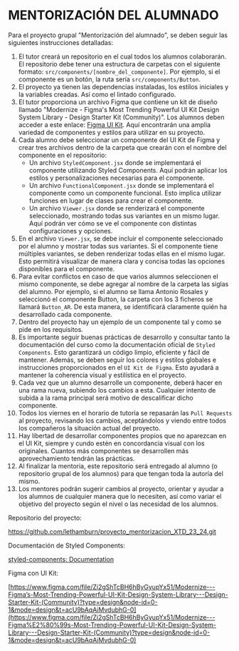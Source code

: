 # MENTORIZACIÓN DEL ALUMNADO

Para el proyecto grupal "Mentorización del alumnado", se deben seguir las siguientes instrucciones detalladas:

1. El tutor creará un repositorio en el cual todos los alumnos colaborarán. El repositorio debe tener una estructura de carpetas con el siguiente formato: `src/components/[nombre_del_componente]`. Por ejemplo, si el componente es un botón, la ruta sería `src/components/Button`.
2. El proyecto ya tienen las dependencias instaladas, los estilos iniciales y la variables creadas. Así como el lintado configurado.
3. El tutor proporciona un archivo Figma que contiene un kit de diseño llamado "Modernize - Figma's Most Trending Powerful UI Kit Design System Library - Design Starter Kit (Community)". Los alumnos deben acceder a este enlace: [Figma UI Kit](https://www.figma.com/file/Zi2gShTcBH6hByGyupYx51/Modernize---Figma%E2%80%99s-Most-Trending-Powerful-UI-Kit-Design-System-Library---Design-Starter-Kit-(Community)?type=design&node-id=0-1&mode=design&t=acU9bAqAiMvdubhG-0). Aquí encontrarán una amplia variedad de componentes y estilos para utilizar en su proyecto.
4. Cada alumno debe seleccionar un componente del UI Kit de Figma y crear tres archivos dentro de la carpeta que crearán con el nombre del componente en el repositorio:
    - Un archivo `StyledComponent.jsx` donde se implementará el componente utilizando Styled Components. Aquí podrán aplicar los estilos y personalizaciones necesarias para el componente.
    - Un archivo `FunctionalComponent.jsx` donde se implementará el componente como un componente funcional. Esto implica utilizar funciones en lugar de clases para crear el componente.
    - Un archivo `Viewer.jsx` donde se renderizará el componente seleccionado, mostrando todas sus variantes en un mismo lugar. Aquí podrán ver cómo se ve el componente con distintas configuraciones y opciones.
5. En el archivo `Viewer.jsx`, se debe incluir el componente seleccionado por el alumno y mostrar todas sus variantes. Si el componente tiene múltiples variantes, se deben renderizar todas ellas en el mismo lugar. Esto permitirá visualizar de manera clara y concisa todas las opciones disponibles para el componente.
6. Para evitar conflictos en caso de que varios alumnos seleccionen el mismo componente, se debe agregar al nombre de la carpeta las siglas del alumno. Por ejemplo, si el alumno se llama Antonio Rosales y seleccionó el componente Button, la carpeta con los 3 ficheros se llamará `Button_AR`. De esta manera, se identificará claramente quién ha desarrollado cada componente.
7. Dentro del proyecto hay un ejemplo de un componente tal y como se pide en los requisitos.
8. Es importante seguir buenas prácticas de desarrollo y consultar tanto la documentación del curso como la documentación oficial de `Styled Components`. Esto garantizará un código limpio, eficiente y fácil de mantener. Además, se deben seguir los colores y estilos globales e instrucciones proporcionados en el `UI Kit de Figma`. Esto ayudará a mantener la coherencia visual y estilística en el proyecto.
9. Cada vez que un alumno desarrolle un componente, deberá hacer en una rama nueva, subiendo los cambios a esta. Cualquier intento de subida a la rama principal será motivo de descalificar dicho componente.
10. Todos los viernes en el horario de tutoría se repasarán las `Pull Requests` al proyecto, revisando los cambios, aceptándolos y viendo entre todos los compañeros la situación actual del proyecto.
11. Hay libertad de desarrollar componentes propios que no aparezcan en el UI Kit, siempre y cundo estén en concordancia visual con los originales. Cuantos más componentes se desarrollen más aprovechamiento tendrán las prácticas.
12. Al finalizar la mentoria, este repositorio será entregado al alumno (o repositorio grupal de los alumnos) para que tengan toda la autoría del mismo.
13. Los mentores podrán sugerir cambios al proyecto, orientar y ayudar a los alumnos de cualquier manera que lo necesiten, así como variar el objetivo del proyecto según el nivel o las necesidad de los alumnos.

Repositorio del proyecto: 

https://github.com/lethamburn/proyecto_mentorizacion_XTD_23_24.git

Documentación de Styled Components: 

[styled-components: Documentation](https://styled-components.com/docs)

Figma con UI Kit: 

[https://www.figma.com/file/Zi2gShTcBH6hByGyupYx51/Modernize---Figma’s-Most-Trending-Powerful-UI-Kit-Design-System-Library---Design-Starter-Kit-(Community)?type=design&node-id=0-1&mode=design&t=acU9bAqAiMvdubhG-0](https://www.figma.com/file/Zi2gShTcBH6hByGyupYx51/Modernize---Figma%E2%80%99s-Most-Trending-Powerful-UI-Kit-Design-System-Library---Design-Starter-Kit-(Community)?type=design&node-id=0-1&mode=design&t=acU9bAqAiMvdubhG-0)